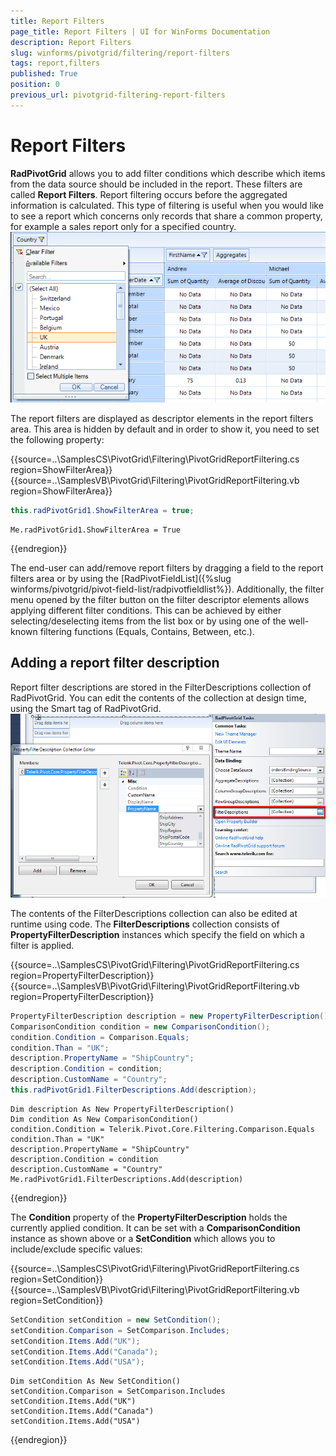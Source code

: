 ```yaml
---
title: Report Filters
page_title: Report Filters | UI for WinForms Documentation
description: Report Filters
slug: winforms/pivotgrid/filtering/report-filters
tags: report,filters
published: True
position: 0
previous_url: pivotgrid-filtering-report-filters
---
```


# Report Filters

__RadPivotGrid__ allows you to add filter conditions which describe which items from the data source should be included in the report. These filters are called __Report Filters__. Report filtering occurs before the aggregated information is calculated. This type of filtering is useful when you would like to see a report which concerns only records that share a common property, for example a sales report only for a specified country. <br>![pivotgrid-filtering-report-filters 001](images/pivotgrid-filtering-report-filters001.png)

The report filters are displayed as descriptor elements in the report filters area. This area is hidden by default and in order to show it, you need to set the following property:

{{source=..\SamplesCS\PivotGrid\Filtering\PivotGridReportFiltering.cs region=ShowFilterArea}} 
{{source=..\SamplesVB\PivotGrid\Filtering\PivotGridReportFiltering.vb region=ShowFilterArea}} 

````C#
this.radPivotGrid1.ShowFilterArea = true;

````
````VB.NET
Me.radPivotGrid1.ShowFilterArea = True

````

{{endregion}}

The end-user can add/remove report filters by dragging a field to the report filters area or by using the [RadPivotFieldList]({%slug winforms/pivotgrid/pivot-field-list/radpivotfieldlist%}).  Additionally, the filter menu opened by the filter button on the filter descriptor elements allows applying different filter conditions. This can be achieved by either selecting/deselecting items from the list box or by using one of the well-known filtering functions (Equals, Contains, Between, etc.).

## Adding a report filter description

Report filter descriptions are stored in the FilterDescriptions collection of RadPivotGrid. You can edit the contents of the collection at design time, using the Smart tag of RadPivotGrid.<br>![pivotgrid-filtering-report-filters 002](images/pivotgrid-filtering-report-filters002.png)

The contents of the FilterDescriptions collection can also be edited at runtime using code. The __FilterDescriptions__ collection consists of __PropertyFilterDescription__ instances which specify the field on which a filter is applied.

{{source=..\SamplesCS\PivotGrid\Filtering\PivotGridReportFiltering.cs region=PropertyFilterDescription}} 
{{source=..\SamplesVB\PivotGrid\Filtering\PivotGridReportFiltering.vb region=PropertyFilterDescription}} 

````C#
PropertyFilterDescription description = new PropertyFilterDescription(); 
ComparisonCondition condition = new ComparisonCondition();
condition.Condition = Comparison.Equals;
condition.Than = "UK";
description.PropertyName = "ShipCountry";
description.Condition = condition;
description.CustomName = "Country";
this.radPivotGrid1.FilterDescriptions.Add(description);

````
````VB.NET
Dim description As New PropertyFilterDescription()
Dim condition As New ComparisonCondition()
condition.Condition = Telerik.Pivot.Core.Filtering.Comparison.Equals
condition.Than = "UK"
description.PropertyName = "ShipCountry"
description.Condition = condition
description.CustomName = "Country"
Me.radPivotGrid1.FilterDescriptions.Add(description)

````

{{endregion}}

The __Condition__ property of the __PropertyFilterDescription__ holds the currently applied condition. It can be set with a __ComparisonCondition__ instance as shown above or a __SetCondition__ which allows you to include/exclude specific values:

{{source=..\SamplesCS\PivotGrid\Filtering\PivotGridReportFiltering.cs region=SetCondition}} 
{{source=..\SamplesVB\PivotGrid\Filtering\PivotGridReportFiltering.vb region=SetCondition}} 

````C#
SetCondition setCondition = new SetCondition();
setCondition.Comparison = SetComparison.Includes;
setCondition.Items.Add("UK");
setCondition.Items.Add("Canada");
setCondition.Items.Add("USA");

````
````VB.NET
Dim setCondition As New SetCondition()
setCondition.Comparison = SetComparison.Includes
setCondition.Items.Add("UK")
setCondition.Items.Add("Canada")
setCondition.Items.Add("USA")

````

{{endregion}}